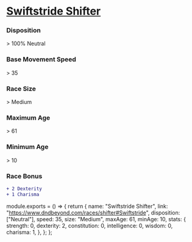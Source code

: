 # **[Swiftstride Shifter](https://www.dndbeyond.com/races/shifter#Swiftstride)**
### **Disposition**
\> 100% Neutral
### **Base Movement Speed**
\> 35
### **Race Size**
\> Medium
### **Maximum Age**
\> 61
### **Minimum Age**
\> 10
### **Race Bonus**
```diff
+ 2 Dexterity
+ 1 Charisma
```

module.exports = () => {
	return {
		name: "Swiftstride Shifter",
		link: "https://www.dndbeyond.com/races/shifter#Swiftstride",
		disposition: ["Neutral"],
		speed: 35,
		size: "Medium",
		maxAge: 61,
		minAge: 10,
		stats: {
			strength: 0,
			dexterity: 2,
			constitution: 0,
			intelligence: 0,
			wisdom: 0,
			charisma: 1,
		},
	};
};
